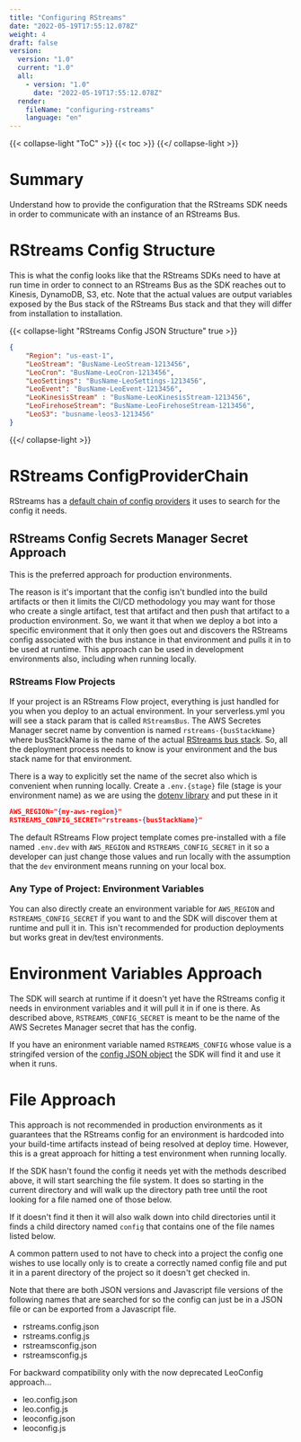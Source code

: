```yaml
---
title: "Configuring RStreams"
date: "2022-05-19T17:55:12.078Z"
weight: 4
draft: false
version:
  version: "1.0"
  current: "1.0"
  all:
    - version: "1.0"
      date: "2022-05-19T17:55:12.078Z"
  render:
    fileName: "configuring-rstreams"
    language: "en"
---
```

{{< collapse-light "ToC" >}}
{{< toc  >}}
{{</ collapse-light >}}

# Summary 
Understand how to provide the configuration that the RStreams SDK needs in order to communicate with an instance of an RStreams Bus.

# RStreams Config Structure
This is what the config looks like that the RStreams SDKs need to have at run time in order to connect to an RStreams Bus as the SDK
reaches out to Kinesis, DynamoDB, S3, etc.  Note that the actual values are output variables exposed by the Bus stack of the RStreams Bus
stack and that they will differ from installation to installation.

{{< collapse-light "RStreams Config JSON Structure" true >}}
```json
{
    "Region": "us-east-1", 
    "LeoStream": "BusName-LeoStream-1213456",
    "LeoCron": "BusName-LeoCron-1213456", 
    "LeoSettings": "BusName-LeoSettings-1213456",
    "LeoEvent": "BusName-LeoEvent-1213456", 
    "LeoKinesisStream" : "BusName-LeoKinesisStream-1213456",
    "LeoFirehoseStream": "BusName-LeoFirehoseStream-1213456", 
    "LeoS3": "busname-leos3-1213456"
}
```
{{</ collapse-light >}}

# RStreams ConfigProviderChain
RStreams has a 
[default chain of config providers](https://leoplatform.github.io/Nodejs/classes/lib_rstreams_config_provider_chain.ConfigProviderChain.html#defaultProviders)
it uses to search for the config it needs.

## RStreams Config Secrets Manager Secret Approach
This is the preferred approach for production environments.

The reason is it's important that the config isn't bundled into the build artifacts
or then it limits the CI/CD methodology you may want for those who create a single artifact, test that artifact and then push that artifact to a 
production environment.  So, we want it that when we deploy a bot into a specific environment that it only then goes out and discovers the RStreams
config associated with the bus instance in that environment and pulls it in to be used at runtime.  This approach can be used in development
environments also, including when running locally.

### RStreams Flow Projects
If your project is an RStreams Flow project, everything is just handled for you when you deploy to an actual environment.  In your
serverless.yml you will see a stack param that is called `RStreamsBus`.  The AWS Secretes Manager secret name by convention is named
`rstreams-{busStackName}` where busStackName is the name of the actual [RStreams bus stack](../getting-started/#get-bus-stack-name). 
So, all the deployment process needs to know is your environment and the bus stack name for that environment.

There is a way to explicitly set the name of the secret also which is convenient when running locally.  Create a `.env.{stage}` file 
(stage is your environment name) as we are using the [dotenv library](https://www.npmjs.com/package/dotenv) and put these in it

```json
AWS_REGION="{my-aws-region}"
RSTREAMS_CONFIG_SECRET="rstreams-{busStackName}"
```
The default RStreams Flow project template comes pre-installed with a file named `.env.dev` with `AWS_REGION` and `RSTREAMS_CONFIG_SECRET`
in it so a developer can just change those values and run locally with the assumption that the `dev` environment means running
on your local box.

### Any Type of Project: Environment Variables
You can also directly create an environment variable for `AWS_REGION` and `RSTREAMS_CONFIG_SECRET` if you want to and the SDK
will discover them at runtime and pull it in.  This isn't recommended for production deployments but works great in dev/test environments.

# Environment Variables Approach
The SDK will search at runtime if it doesn't yet have the RStreams config it needs in environment variables and it will pull it in if 
one is there.  As described above, `RSTREAMS_CONFIG_SECRET` is meant to be the name of the AWS Secretes Manager secret that has the config.

If you have an enironment variable named `RSTREAMS_CONFIG` whose value is a stringifed version of the [config JSON object](#rstreams-config-json-structure)
the SDK will find it and use it when it runs.

# File Approach
This approach is not recommended in production environments as it guarantees that the RStreams config for an environment is hardcoded
into your build-time artifacts instead of being resolved at deploy time.  However, this is a great approach for hitting a test environment
when running locally.

If the SDK hasn't found the config it needs yet with the methods described above, it will start searching the file system.  It does so
starting in the current directory and will walk up the directory path tree until the root looking for a file named one of those below.

If it doesn't find it then it will also walk down into child directories until it finds a child directory named `config` that contains
one of the file names listed below.

A common pattern used to not have to check into a project the config one wishes to use locally only is to create a correctly named
config file and put it in a parent directory of the project so it doesn't get checked in.

Note that there are both JSON versions and 
Javascript file versions of the following names that are searched for so the config can just be in a JSON file or can be exported from
a Javascript file.

* rstreams.config.json
* rstreams.config.js
* rstreamsconfig.json
* rstreamsconfig.js

For backward compatibility only with the now deprecated LeoConfig approach...
* leo.config.json
* leo.config.js
* leoconfig.json
* leoconfig.js

